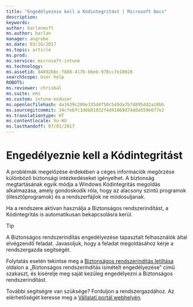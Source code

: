 ```yaml
---
title: "Engedélyeznie kell a Kódintegritást | Microsoft Docs"
description: 
keywords: 
author: barlanmsft
ms.author: barlan
manager: angrobe
ms.date: 03/16/2017
ms.topic: article
ms.prod: 
ms.service: microsoft-intune
ms.technology: 
ms.assetid: 84892bbc-f888-417b-bbeb-978cc7e10028
searchScope: User help
ROBOTS: 
ms.reviewer: chrisbal
ms.suite: ems
ms.custom: intune-enduser
ms.openlocfilehash: 4a1639c289e335d4f50c549da7b7d895dd2a10bb
ms.sourcegitcommit: 34cfebfc1d8b81032f4d41869d74dda559e677e2
ms.translationtype: HT
ms.contentlocale: hu-HU
ms.lasthandoff: 07/01/2017
---
```

# <a name="you-need-to-enable-code-integrity"></a>Engedélyeznie kell a Kódintegritást

A problémák megelőzése érdekében a céges információk megőrzése különböző biztonsági intézkedéseket igényelhet. A biztonság megtartásának egyik módja a Windows Kódintegritás megoldás alkalmazása, amely gondoskodik róla, hogy az alacsony szintű programok (illesztőprogramok) és a rendszerfájlok ne módosuljanak.

Ha a rendszere aktívan használja a Biztonságos rendszerindítást, a Kódintegritás is automatikusan bekapcsolásra kerül.

> [!Tip]
> A Biztonságos rendszerindítás engedélyezése tapasztalt felhasználók által elvégzendő feladat. Javasoljuk, hogy a feladat megoldásához kérje a rendszergazda segítségét.

Folytatás esetén tekintse meg a [Biztonságos rendszerindítás letiltása](https://msdn.microsoft.com/library/windows/hardware/dn898540(v=vs.85).aspx) oldalon a „Biztonságos rendszerindítás ismételt engedélyezése” című szakaszt, és kísérelje meg saját kezűleg engedélyezni a Biztonságos rendszerindítást.

További segítségre van szüksége? Forduljon a rendszergazdához. Az elérhetőségét keresse meg a [Vállalati portál webhelyén](http://portal.manage.microsoft.com).
